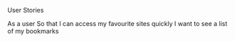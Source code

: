 User Stories

As a user
So that I can access my favourite sites quickly
I want to see a list of my bookmarks